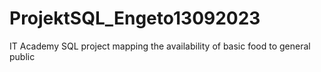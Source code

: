 # ProjektSQL_Engeto13092023
IT Academy SQL project mapping the availability of basic food to general public  
